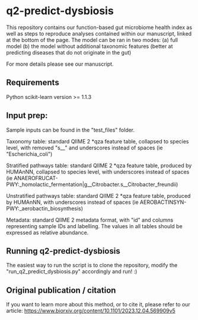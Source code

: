 # q2-predict-dysbiosis

This repository contains our function-based gut microbiome health index as well as steps to reproduce analyses contained within our manuscript, linked at the bottom of the page.
The model can be ran in two modes:
(a) full model 
(b) the model without additional taxonomic features (better at predicting diseases that do not originate in the gut)

For more details please see our manuscript.

## Requirements

Python
scikit-learn version >= 1.1.3

## Input prep:
Sample inputs can be found in the "test_files" folder.

Taxonomy table: standard QIIME 2 *qza feature table, collapsed to species level, with removed "s__" and underscores instead of spaces (ie "Escherichia_coli")

Stratified pathways table: standard QIIME 2 *qza feature table, produced by HUMAnNN, collapsed to species level, with underscores instead of spaces (ie ANAEROFRUCAT-PWY:_homolactic_fermentation|g__Citrobacter.s__Citrobacter_freundii)

Unstratified pathways table: standard QIIME 2 *qza feature table, produced by HUMAnNN, with underscores instead of spaces (ie AEROBACTINSYN-PWY:_aerobactin_biosynthesis)

Metadata: standard QIIME 2 metadata format, with "id" and columns representing sample IDs and labelling.
The values in all tables should be expressed as relative abundance.

## Running q2-predict-dysbiosis

The easiest way to run the script is to clone the repository, modify the "run_q2_predict_dysbiosis.py" accordingly and run! :)

## Original publication / citation
If you want to learn more about this method, or to cite it, please refer to our article: https://www.biorxiv.org/content/10.1101/2023.12.04.569909v5

